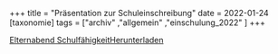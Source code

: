 +++
title = "Präsentation zur Schuleinschreibung"
date = 2022-01-24
[taxonomie]
tags = ["archiv" ,"allgemein" ,"einschulung_2022" ]
+++

[Elternabend Schulfähigkeit](https://volksschule-partenkirchen.de/wp-content/uploads/Elternabend-Schulfaehigkeit.pdf)[Herunterladen](https://volksschule-partenkirchen.de/wp-content/uploads/Elternabend-Schulfaehigkeit.pdf)
